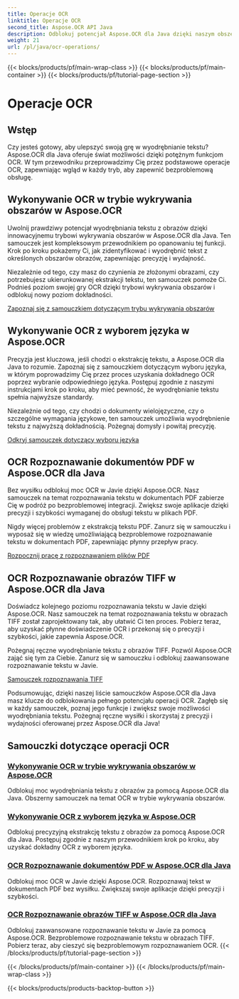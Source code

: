 ```yaml
---
title: Operacje OCR
linktitle: Operacje OCR
second_title: Aspose.OCR API Java
description: Odblokuj potencjał Aspose.OCR dla Java dzięki naszym obszernym samouczkom OCR. Naucz się trybu wykrywania obszarów, wyboru języka, rozpoznawania plików PDF i TIFF w zaledwie kilku krokach!
weight: 21
url: /pl/java/ocr-operations/
---
```


{{< blocks/products/pf/main-wrap-class >}}
{{< blocks/products/pf/main-container >}}
{{< blocks/products/pf/tutorial-page-section >}}

# Operacje OCR

## Wstęp

Czy jesteś gotowy, aby ulepszyć swoją grę w wyodrębnianie tekstu? Aspose.OCR dla Java oferuje świat możliwości dzięki potężnym funkcjom OCR. W tym przewodniku przeprowadzimy Cię przez podstawowe operacje OCR, zapewniając wgląd w każdy tryb, aby zapewnić bezproblemową obsługę.

## Wykonywanie OCR w trybie wykrywania obszarów w Aspose.OCR

Uwolnij prawdziwy potencjał wyodrębniania tekstu z obrazów dzięki innowacyjnemu trybowi wykrywania obszarów w Aspose.OCR dla Java. Ten samouczek jest kompleksowym przewodnikiem po opanowaniu tej funkcji. Krok po kroku pokażemy Ci, jak zidentyfikować i wyodrębnić tekst z określonych obszarów obrazów, zapewniając precyzję i wydajność.

Niezależnie od tego, czy masz do czynienia ze złożonymi obrazami, czy potrzebujesz ukierunkowanej ekstrakcji tekstu, ten samouczek pomoże Ci. Podnieś poziom swojej gry OCR dzięki trybowi wykrywania obszarów i odblokuj nowy poziom dokładności.

[Zapoznaj się z samouczkiem dotyczącym trybu wykrywania obszarów](./perform-ocr-detect-areas-mode/)

## Wykonywanie OCR z wyborem języka w Aspose.OCR

Precyzja jest kluczowa, jeśli chodzi o ekstrakcję tekstu, a Aspose.OCR dla Java to rozumie. Zapoznaj się z samouczkiem dotyczącym wyboru języka, w którym poprowadzimy Cię przez proces uzyskania dokładnego OCR poprzez wybranie odpowiedniego języka. Postępuj zgodnie z naszymi instrukcjami krok po kroku, aby mieć pewność, że wyodrębnianie tekstu spełnia najwyższe standardy.

Niezależnie od tego, czy chodzi o dokumenty wielojęzyczne, czy o szczególne wymagania językowe, ten samouczek umożliwia wyodrębnienie tekstu z najwyższą dokładnością. Pożegnaj domysły i powitaj precyzję.

[Odkryj samouczek dotyczący wyboru języka](./perform-ocr-language-selection/)

## OCR Rozpoznawanie dokumentów PDF w Aspose.OCR dla Java

Bez wysiłku odblokuj moc OCR w Javie dzięki Aspose.OCR. Nasz samouczek na temat rozpoznawania tekstu w dokumentach PDF zabierze Cię w podróż po bezproblemowej integracji. Zwiększ swoje aplikacje dzięki precyzji i szybkości wymaganej do obsługi tekstu w plikach PDF.

Nigdy więcej problemów z ekstrakcją tekstu PDF. Zanurz się w samouczku i wyposaż się w wiedzę umożliwiającą bezproblemowe rozpoznawanie tekstu w dokumentach PDF, zapewniając płynny przepływ pracy.

[Rozpocznij pracę z rozpoznawaniem plików PDF](./recognize-pdf/)

## OCR Rozpoznawanie obrazów TIFF w Aspose.OCR dla Java

Doświadcz kolejnego poziomu rozpoznawania tekstu w Javie dzięki Aspose.OCR. Nasz samouczek na temat rozpoznawania tekstu w obrazach TIFF został zaprojektowany tak, aby ułatwić Ci ten proces. Pobierz teraz, aby uzyskać płynne doświadczenie OCR i przekonaj się o precyzji i szybkości, jakie zapewnia Aspose.OCR.

Pożegnaj ręczne wyodrębnianie tekstu z obrazów TIFF. Pozwól Aspose.OCR zająć się tym za Ciebie. Zanurz się w samouczku i odblokuj zaawansowane rozpoznawanie tekstu w Javie.

[Samouczek rozpoznawania TIFF](./recognize-tiff/)

Podsumowując, dzięki naszej liście samouczków Aspose.OCR dla Java masz klucze do odblokowania pełnego potencjału operacji OCR. Zagłęb się w każdy samouczek, poznaj jego funkcje i zwiększ swoje możliwości wyodrębniania tekstu. Pożegnaj ręczne wysiłki i skorzystaj z precyzji i wydajności oferowanej przez Aspose.OCR dla Java!
## Samouczki dotyczące operacji OCR
### [Wykonywanie OCR w trybie wykrywania obszarów w Aspose.OCR](./perform-ocr-detect-areas-mode/)
Odblokuj moc wyodrębniania tekstu z obrazów za pomocą Aspose.OCR dla Java. Obszerny samouczek na temat OCR w trybie wykrywania obszarów.
### [Wykonywanie OCR z wyborem języka w Aspose.OCR](./perform-ocr-language-selection/)
Odblokuj precyzyjną ekstrakcję tekstu z obrazów za pomocą Aspose.OCR dla Java. Postępuj zgodnie z naszym przewodnikiem krok po kroku, aby uzyskać dokładny OCR z wyborem języka.
### [OCR Rozpoznawanie dokumentów PDF w Aspose.OCR dla Java](./recognize-pdf/)
Odblokuj moc OCR w Javie dzięki Aspose.OCR. Rozpoznawaj tekst w dokumentach PDF bez wysiłku. Zwiększaj swoje aplikacje dzięki precyzji i szybkości.
### [OCR Rozpoznawanie obrazów TIFF w Aspose.OCR dla Java](./recognize-tiff/)
Odblokuj zaawansowane rozpoznawanie tekstu w Javie za pomocą Aspose.OCR. Bezproblemowe rozpoznawanie tekstu w obrazach TIFF. Pobierz teraz, aby cieszyć się bezproblemowym rozpoznawaniem OCR.
{{< /blocks/products/pf/tutorial-page-section >}}

{{< /blocks/products/pf/main-container >}}
{{< /blocks/products/pf/main-wrap-class >}}

{{< blocks/products/products-backtop-button >}}
